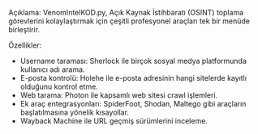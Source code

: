 Açıklama:
VenomIntelKOD.py, Açık Kaynak İstihbaratı (OSINT) toplama görevlerini kolaylaştırmak için çeşitli profesyonel araçları tek bir menüde birleştirir.

Özellikler:
- Username taraması: Sherlock ile birçok sosyal medya platformunda kullanıcı adı arama.
- E-posta kontrolü: Holehe ile e-posta adresinin hangi sitelerde kayıtlı olduğunu kontrol etme.
- Web tarama: Photon ile kapsamlı web sitesi crawl işlemleri.
- Ek araç entegrasyonları: SpiderFoot, Shodan, Maltego gibi araçların başlatılmasına yönelik kısayollar.
- Wayback Machine ile URL geçmiş sürümlerini inceleme.
